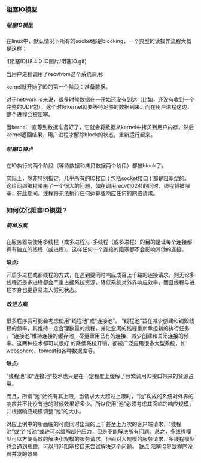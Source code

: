 ### 阻塞IO模型

##### 阻塞IO模型

在linux中，默认情况下所有的socket都是blocking，一个典型的读操作流程大概是这样：

![阻塞IO](8.4.0 IO图片/阻塞IO.gif)


当用户进程调用了recvfrom这个系统调用:

kernel就开始了IO的第一个阶段：准备数据。

对于network io来说，很多时候数据在一开始还没有到达（比如，还没有收到一个完整的UDP包），这个时候kernel就要等待足够的数据到来。而在用户进程这边，整个进程会被阻塞。

当kernel一直等到数据准备好了，它就会将数据从kernel中拷贝到用户内存，然后kernel返回结果，用户进程才解除block的状态，重新运行起来。


##### 阻塞IO特点

在IO执行的两个阶段（等待数据和拷贝数据两个阶段）都被block了。

实际上，除非特别指定，几乎所有的IO接口 ( 包括socket接口 ) 都是阻塞型的。这给网络编程带来了一个很大的问题，如在调用recv(1024)的同时，线程将被阻塞，在此期间，线程将无法执行任何运算或响应任何的网络请求。


### 如何优化阻塞IO模型？

##### 简单方案

在服务器端使用多线程（或多进程）。多线程（或多进程）的目的是让每个连接都拥有独立的线程（或进程），这样任何一个连接的阻塞都不会影响其他的连接。

**缺点:**

开启多进程或都线程的方式，在遇到要同时响应成百上千路的连接请求，则无论多线程还是多进程都会严重占据系统资源，降低系统对外界响应效率，而且线程与进程本身也更容易进入假死状态。


##### 改进方案

很多程序员可能会考虑使用“线程池”或“连接池”。
“线程池”旨在减少创建和销毁线程的频率，其维持一定合理数量的线程，并让空闲的线程重新承担新的执行任务
。“连接池”维持连接的缓存池，尽量重用已有的连接、减少创建和关闭连接的频率。这两种技术都可以很好
的降低系统开销，都被广泛应用很多大型系统，如websphere、tomcat和各种数据库等。

**缺点:**

“线程池”和“连接池”技术也只是在一定程度上缓解了频繁调用IO接口带来的资源占用。

而且，所谓“池”始终有其上限，当请求大大超过上限时，“池”构成的系统对外界的响应并不比没有池的时候效果好多少。所以使用“池”必须考虑其面临的响应规模，并根据响应规模调整“池”的大小。

对应上例中的所面临的可能同时出现的上千甚至上万次的客户端请求，“线程池”或“连接池”或许可以缓解部分压力，但是不能解决所有问题。总之，多线程模型可以方便高效的解决小规模的服务请求，但面对大规模的服务请求，多线程模型也会遇到瓶颈，可以用非阻塞接口来尝试解决这个问题。
缺点:阻塞IO导致程序没有并发的效果
